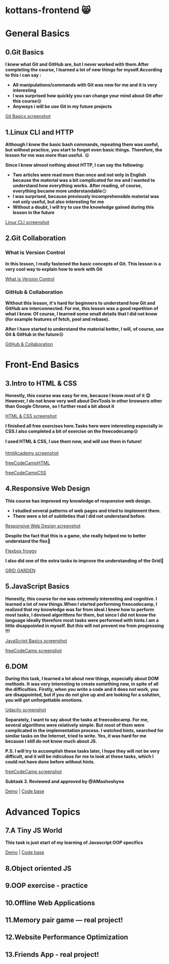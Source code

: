 # kottans-frontend  :smile_cat:
# General Basics

## 0.Git Basics
**I knew what Git and GitHub are, but I never worked with them.After completing the course, I learned a lot of new things for myself.According to this i can say :**

* **All manipulations/commands with Git was new for me and it is very interesting**
* **I was surprised how quickly you can change your mind about Git after this course**:smile:
* **Anyways i will be use Git in my future projects**

[Git Basics screenshot](https://github.com/babayK0/kottans-frontend/raw/master/task_git_basics/task_git_basics.PNG)

## 1.Linux CLI and HTTP
**Although I knew the basic bash commands, repeating them was useful, but without practice, you start to forget even basic things. Therefore, the lesson for me was more than useful.** :satisfied:

**Since I knew almost nothing about HTTP, I can say the following:**
* **Two articles were read more than once and not only in English because the material was a bit complicated for me and I wanted to understand how everything works. After reading, of course, everything became more understandable**:relieved:
* **I was surprised, because previously incomprehensible material was not only useful, but also interesting for me** 
* **Without a doubt, I will try to use the knowledge gained during this lesson in the future**

[Linux CLI screenshot](https://github.com/babayK0/kottans-frontend/raw/master/task_linux_cli/task_linux_cli.PNG)

## 2.Git Collaboration
### What is Version Control
**In this lesson, I really fastened the basic concepts of Git. This lesson is a very cool way to explain how to work with Git**

[What is Version Control](https://github.com/babayK0/kottans-frontend/raw/master/task_git_collaboration/task_git_collaboration1.PNG)

### GitHub & Collaboration
**Without this lesson, it's hard for beginners to understand how Git and GitHub are interconnected. For me, this lesson was a good repetition of what I know. Of course, I learned some small details that I did not know (for example features of fetch, pool and rebase).**

**After I have started to understand the material better, I will, of course, use Git & GitHub in the future**:smile:

[GitHub & Collaboration](https://github.com/babayK0/kottans-frontend/raw/master/task_git_collaboration/task_git_collaboration2.PNG)
        
      
# Front-End Basics
## 3.Intro to HTML & CSS
**Honestly, this course was easy for me, because I know most of it :relieved: However, I do not know very well about DevTools in other browsers other than Google Chrome, so I further read a bit about it**

[HTML & CSS screenshot](https://github.com/babayK0/kottans-frontend/raw/master/task_git_html_css_intro/task_html_css_intro1.PNG)

**I finished all free exercises here.Tasks here were interesting especially in CSS.I also completed a bit of exercise on the freecodecamp**:smile:

**I used HTML & CSS, I use them now, and will use them in future**:exclamation:

[htmlAcademy screenshot](https://github.com/babayK0/kottans-frontend/raw/master/task_git_html_css_intro/task_html_css_intro.PNG)

[freeCodeCampHTML](https://github.com/babayK0/kottans-frontend/raw/master/task_git_html_css_intro/task_html_css_intro2.PNG)

[freeCodeCampCSS](https://github.com/babayK0/kottans-frontend/raw/master/task_git_html_css_intro/task_html_css_intro3.PNG)
   
## 4.Responsive Web Design
**This course has improved my knowledge of responsive web design.**
* **I studied several patterns of web pages and tried to implement them.**
* **There were a lot of subtleties that I did not understand before.**

[Responsive Web Design screenshot](https://github.com/babayK0/kottans-frontend/raw/master/task_responsive_web_design/task_responsive_web_design1.PNG)

**Despite the fact that this is a game, she really helped me to better understand the flex**:frog:

[Flexbox froggy](https://github.com/babayK0/kottans-frontend/raw/master/task_responsive_web_design/task_responsive_web_design2.PNG)

**I also did one of the extra tasks to improve the understanding of the Grid**:deciduous_tree:

[GRID GARDEN](https://github.com/babayK0/kottans-frontend/raw/master/task_responsive_web_design/task_responsive_web_design3.PNG)
        
      
## 5.JavaScript Basics
**Honestly, this course for me was extremely interesting and cognitive. I learned a lot of new things.When I started performing freecodecamp, I realized that my knowledge was far from ideal.I knew how to perform most tasks, I devised algorithms for them, but since I did not know the language ideally therefore most tasks were performed with hints.I am a little disappointed in myself. But this will not prevent me from progressing !!!**

[JavaScript Basics screenshot](https://github.com/babayK0/kottans-frontend/raw/master/task_js_basics/task_js_basics1.PNG)

[freeCodeCamp screenshot](https://github.com/babayK0/kottans-frontend/raw/master/task_js_basics/task_js_basics2.PNG)

      

## 6.DOM
**During this task, I learned a lot about new things, especially about DOM methods. It was very interesting to create something new, in spite of all the difficulties. Firstly, when you write a code and it does not work, you are disappointed, but if you do not give up and are looking for a solution, you will get unforgettable emotions.**

[Udacity screenshot](https://github.com/babayK0/kottans-frontend/raw/master/task_js_dom/task_js_dom.PNG)

**Separately, I want to say about the tasks at freecodecamp. For me, several algorithms were relatively simple. But most of them were complicated in the implementation process. I watched hints, searched for similar tasks on the Internet, tried to write. Yes, it was hard for me because I still do not know much about JS.**

**P.S. I will try to accomplish these tasks later, I hope they will not be very difficult, and it will be ridiculous for me to look at these tasks, which I could not have done before without hints.**

[freeCodeCamp screenshot](https://github.com/babayK0/kottans-frontend/raw/master/task_js_dom/freecodecamp.PNG)

 **Subtask 3. Reviewed and approved by @AMashoshyna**
 
[Demo](https://babayk0.github.io/js-dom-midleearth/) | [Code base](https://github.com/babayK0/babayK0.github.io)

# Advanced Topics
## 7.A Tiny JS World
**This task is just start of my learning of Javascript OOP specifics**

[Demo](https://babayk0.github.io/a-tiny-JS-world/) | [Code base](https://github.com/babayK0/a-tiny-JS-world)

## 8.Object oriented JS
## 9.OOP exercise - practice
## 10.Offline Web Applications
## 11.Memory pair game — real project!
## 12.Website Performance Optimization
## 13.Friends App - real project!
